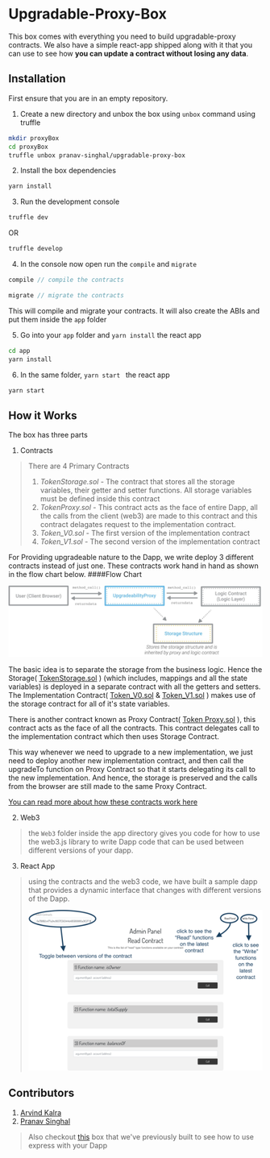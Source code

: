 # Upgradable-Proxy-Box

This box comes with everything you need to build upgradable-proxy contracts. We also 
have a simple react-app shipped along with it that you can use to see
how __you can update a contract without losing any data__.

## Installation

First ensure that you are in an empty repository.




1. Create a new directory and unbox the box using `unbox` command using truffle
```bash
mkdir proxyBox
cd proxyBox
truffle unbox pranav-singhal/upgradable-proxy-box
```
2. Install the box dependencies

```bash
yarn install
```

3. Run the development console
```bash
truffle dev
```
 OR
 ```bash
truffle develop
```
4. In the console now open run the `compile` and `migrate` 

```js
compile // compile the contracts
```
```js
migrate // migrate the contracts
```
This will compile and migrate your contracts. It will also create the ABIs and put them inside the `app` folder
 
5. Go into your `app` folder and `yarn install` the react app

```bash
cd app
yarn install
```

6. In the same folder, `yarn start ` the react app

```bash
yarn start
```
 

## How it Works

The box has three parts

1. Contracts

> There are 4 Primary Contracts
>1. *TokenStorage.sol* - The contract that stores all the storage variables, their getter and setter functions.
>All storage variables must be defined inside this contract
>2. *TokenProxy.sol* - This contract acts as the face of entire Dapp, all the calls from the client (web3) are made to this contract
>and this contract delagates request to the implementation contract.
>3. *Token_V0.sol* - The first version of the implementation contract
>4. *Token_V1.sol* - The second version of the implementation contract

For Providing upgradeable nature to the Dapp, we write deploy 3 different contracts instead of just one. These contracts work hand in hand as shown in the flow chart below.
####Flow Chart

![flowchart](./app/src/assets/flowChart.jpeg)

The basic idea is to separate the storage from the business logic. Hence the Storage( [TokenStorage.sol](./contracts/TokenStorage.sol) ) (which includes, mappings and all the state variables) is deployed in a separate contract
with all the getters and setters. 
The Implementation Contract( [Token_V0.sol](./contracts/Token_V0.sol) & [Token_V1.sol](./contracts/Token_V1.sol) ) makes use of the storage contract for all of it's state variables.<br>

There is another contract known as Proxy Contract( [Token Proxy.sol](./contracts/TokenProxy.sol) ), this contract acts as the face of all the contracts. This contract delegates call to the implementation contract which then uses Storage Contract.

This way whenever we need to upgrade to a new implementation, we just need to deploy another new implementation contract, and then call the upgradeTo function on Proxy Contract so that it starts delegating its call to the 
new implementation. And hence, the storage is preserved and the calls from the browser are still made to the same Proxy Contract. 


[You can read more about how these contracts work here](hackernoon.com/how-to-make-smart-contracts-upgradable-2612e771d5a2)



2. Web3

> the `Web3` folder inside the app directory gives you code for how 
>to use the web3.js library to write Dapp code that can be used between 
>different versions of your dapp.
>

3. React App
> using the contracts and the web3 code, we have built a sample dapp that 
>provides a dynamic interface that changes with different versions 
>of the Dapp.
>
>![App](./app/src/assets/app.png)


## Contributors

1. [Arvind Kalra](https://github.com/arvindkalra)
2. [Pranav Singhal](https://github.com/pranav-singhal)

> Also checkout [this](https://github.com/arvindkalra/express-box) box that we've previously 
>built to see how to use
>express with your Dapp      

